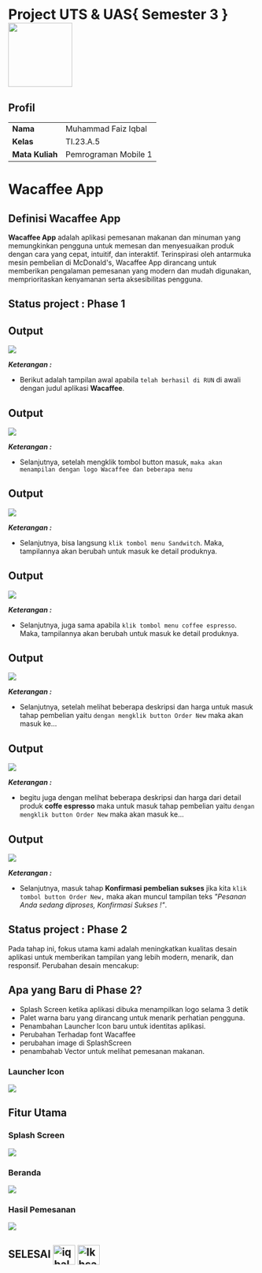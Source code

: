 # Project UTS & UAS{ Semester 3 } <img src=https://i.pinimg.com/564x/fd/88/8c/fd888c43145aa84d5e3037082d470910.jpg width="130px">

## Profil
|  |  |
| -------- | --- |
| **Nama** | Muhammad Faiz Iqbal |
| **Kelas** | TI.23.A.5 |
| **Mata Kuliah** | Pemrograman Mobile 1 |

# Wacaffee App

## Definisi Wacaffee App
**Wacaffee App** adalah aplikasi pemesanan makanan dan minuman yang memungkinkan pengguna untuk memesan dan menyesuaikan produk dengan cara yang cepat, intuitif, dan interaktif. Terinspirasi oleh antarmuka mesin pembelian di McDonald's, Wacaffee App dirancang untuk memberikan pengalaman pemesanan yang modern dan mudah digunakan, memprioritaskan kenyamanan serta aksesibilitas pengguna.

## Status project : Phase 1
## Output

![](Screnchot/S1.png)

***Keterangan :***

- Berikut adalah tampilan awal apabila ``telah berhasil di RUN`` di awali dengan judul aplikasi **Wacaffee**.

## Output

![](Screnchot/S2.png)

***Keterangan :***

- Selanjutnya, setelah mengklik tombol button masuk, ``maka akan menampilan dengan logo Wacaffee dan beberapa menu``

## Output 

![](Screnchot/S3.png)

***Keterangan :***

- Selanjutnya, bisa langsung ``klik tombol menu Sandwitch``. Maka, tampilannya akan berubah untuk masuk ke detail produknya.

## Output

![](Screnchot/S4.png)

***Keterangan :***

- Selanjutnya, juga sama apabila ``klik tombol menu coffee espresso``. Maka, tampilannya akan berubah untuk masuk ke detail produknya.


## Output

![](Screnchot/S5.png)

***Keterangan :***

- Selanjutnya, setelah melihat beberapa deskripsi dan harga untuk masuk tahap pembelian yaitu ``dengan mengklik button Order New`` maka akan masuk ke...

## Output

![](Screnchot/S6.png)

***Keterangan :***

- begitu juga dengan melihat beberapa deskripsi dan harga dari detail produk **coffe espresso** maka untuk masuk tahap pembelian yaitu ``dengan mengklik button Order New`` maka akan masuk ke...

## Output

![](Screnchot/S7.png)

***Keterangan :***

- Selanjutnya, masuk tahap **Konfirmasi pembelian sukses** jika kita ``klik tombol button Order New,`` maka akan muncul tampilan teks *"Pesanan Anda sedang diproses, Konfirmasi Sukses !"*.

## Status project : Phase 2
Pada tahap ini, fokus utama kami adalah meningkatkan kualitas desain aplikasi untuk memberikan tampilan yang lebih modern, menarik, dan responsif. Perubahan desain mencakup:
## Apa yang Baru di Phase 2?
* Splash Screen ketika aplikasi dibuka menampilkan logo selama 3 detik
* Palet warna baru yang dirancang untuk menarik perhatian pengguna.
* Penambahan Launcher Icon baru untuk identitas aplikasi.
* Perubahan Terhadap font Wacaffee
* perubahan image di SplashScreen 
* penambahab Vector untuk melihat pemesanan makanan.

### Launcher Icon
![](Screnchot/S9.png)

## Fitur Utama
### Splash Screen
![](Screnchot/S10.jpg)
### Beranda 
![](Screnchot/S11.jpg)
### Hasil Pemesanan
![](Screnchot/S12.jpg)

## SELESAI <img align="center" alt="iqbal-Python" height="40" width="45" src="https://em-content.zobj.net/source/microsoft-teams/337/student_1f9d1-200d-1f393.png"> <img align="center" alt="Ikhsan-Python" height="40" width="45" src="https://em-content.zobj.net/thumbs/160/twitter/348/flag-indonesia_1f1ee-1f1e9.png">
